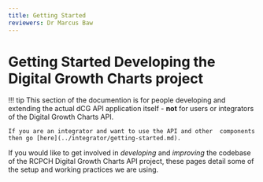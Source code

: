 ```yaml
---
title: Getting Started
reviewers: Dr Marcus Baw
---
```


# Getting Started Developing the Digital Growth Charts project

!!! tip
    This section of the documention is for people developing and extending the actual dCG API application itself - **not** for users or integrators of the Digital Growth Charts API.
    
    If you are an integrator and want to use the API and other  components then go [here](../integrator/getting-started.md).

If you would like to get involved in *developing* and *improving* the codebase of the RCPCH Digital Growth Charts API project, these pages detail some of the setup and working practices we are using.
